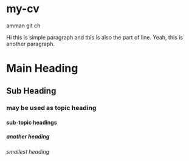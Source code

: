 # my-cv
amman
git ch

Hi this is simple paragraph
and this is also the part of line.
Yeah, this is another paragraph.

# Main Heading 
## Sub Heading
### may be used as topic heading
#### sub-topic headings
##### another heading
###### smallest heading
